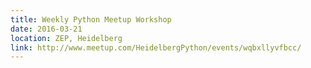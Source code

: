 ```yaml
---
title: Weekly Python Meetup Workshop
date: 2016-03-21
location: ZEP, Heidelberg
link: http://www.meetup.com/HeidelbergPython/events/wqbxllyvfbcc/
---
```

